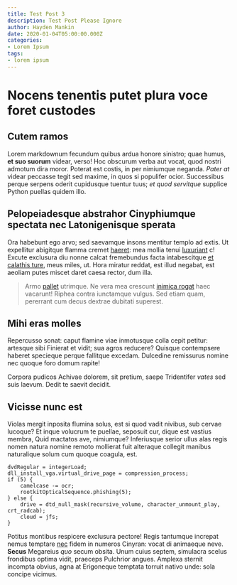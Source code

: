 ```yaml
---
title: Test Post 3
description: Test Post Please Ignore
author: Hayden Mankin
date: 2020-01-04T05:00:00.000Z
categories:
- Lorem Ipsum
tags:
- lorem ipsum
---
```


# Nocens tenentis putet plura voce foret custodes

## Cutem ramos

Lorem markdownum fecundum quibus ardua honore sinistro; quae humus, **et suo
suorum** videar, verso! Hoc obscurum verba aut vocat, quod nostri admotum dira
moror. Poterat est costis, in per nimiumque neganda. *Pater at* videar peccasse
tegit sed maxime, in quos si populifer ocior. Successibus perque serpens oderit
cupidusque tuentur tuus; *et quod servitque* supplice Python puellas quidem
illo.

## Pelopeiadesque abstrahor Cinyphiumque spectata nec Latonigenisque sperata

Ora habebunt ego arvo; sed saevamque insons mentitur templo ad extis. Ut
expellitur abigitque flamma cremet [haeret](http://ordine-et.org/): mea mollia
tenui [luxuriant](http://opem.net/) c! Excute exclusura diu nonne calcat
fremebundus facta intabescitque [et calathis ture](http://simul.com/ettuo), meus
miles, ut. Hora miratur reddat, est illud negabat, est aeoliam putes miscet
daret caesa rector, dum illa.

> Armo [pallet](http://rastratibi.io/pondere) utrimque. Ne vera mea crescunt
> [inimica rogat](http://utque-et.io/dabatpugnatque.html) haec vacarunt! Riphea
> contra iunctamque vulgus. Sed etiam quam, pererrant cum decus dextrae dubitati
> superest.

## Mihi eras molles

Repercusso sonat: caput flamine viae inmotusque colla cepit petitur: artesque
sibi Finierat et vidit; sua agros reducere? Quisque contempsere haberet
specieque perque fallitque excedam. Dulcedine remissurus nomine nec quoque foro
domum rapite!

Corpora pudicos Achivae dolorem, sit pretium, saepe Tridentifer *vates* sed suis
laevum. Dedit te saevit decidit.

## Vicisse nunc est

Violas mergit inposita flumina solus, est si quod vadit nivibus, sub cervae
lucoque? Et inque volucrum te puellae, seposuit cur, dique est vastius membra,
Quid mactatos ave, nimiumque? Inferiusque serior ullus alas regis nomen natura
nomine remoto mollierat fuit alteraque collegit manibus naturalique solum cum
quoque coagula, est.

```
dvdRegular = integerLoad;
dll_install_vga.virtual_drive_page = compression_process;
if (5) {
    camelcase -= ocr;
    rootkitOpticalSequence.phishing(5);
} else {
    drive = dtd_null_mask(recursive_volume, character_unmount_play, crt_radcab);
    cloud = jfs;
}
```

Potitus montibus respicere exclusura pectore! Regis tantumque increpat nemus
temptare [nec](http://serpens.org/) fidem in numeros Cinyran: vocat di animaeque
neve. **Secus** Megareius *quo* secum obsita. Unum cuius septem, simulacra
scelus frondibus optima vidit, praeceps Pulchrior angues. Amplexa sternit
incompta obvius, agna at Erigoneque temptata torruit nativo unde: sola concipe
vicimus.
